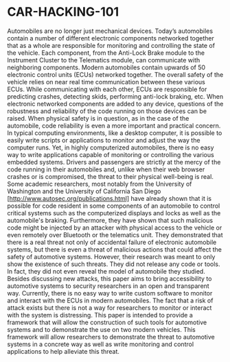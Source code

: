 # CAR-HACKING-101
Automobiles are no longer just mechanical devices. Today’s automobiles contain a  number of different electronic components networked together that as a whole are  responsible for monitoring and controlling the state of the vehicle. Each component,  from the Anti-Lock Brake module to the Instrument Cluster to the Telematics module,  can communicate with neighboring components. Modern automobiles contain upwards  of 50 electronic control units (ECUs) networked together. The overall safety of the  vehicle relies on near real time communication between these various ECUs. While  communicating with each other, ECUs are responsible for predicting crashes, detecting  skids, performing anti-lock braking, etc. 
When electronic networked components are added to any device, questions of the 
robustness and reliability of the code running on those devices can be raised. When 
physical safety is in question, as in the case of the automobile, code reliability is even a 
more important and practical concern. In typical computing environments, like a 
desktop computer, it is possible to easily write scripts or applications to monitor and 
adjust the way the computer runs. Yet, in highly computerized automobiles, there is no 
easy way to write applications capable of monitoring or controlling the various 
embedded systems. Drivers and passengers are strictly at the mercy of the code 
running in their automobiles and, unlike when their web browser crashes or is 
compromised, the threat to their physical well-being is real. 
Some academic researchers, most notably from the University of Washington and the 
University of California San Diego [http://www.autosec.org/publications.html] have 
already shown that it is possible for code resident in some components of an 
automobile to control critical systems such as the computerized displays and locks as 
well as the automobile's braking. Furthermore, they have shown that such malicious 
code might be injected by an attacker with physical access to the vehicle or even 
remotely over Bluetooth or the telematics unit. They demonstrated that there is a real 
threat not only of accidental failure of electronic automobile systems, but there is even a 
threat of malicious actions that could affect the safety of automotive systems. However, 
their research was meant to only show the existence of such threats. They did not 
release any code or tools. In fact, they did not even reveal the model of automobile 
they studied. 
Besides discussing new attacks, this paper aims to bring accessibility to automotive 
systems to security researchers in an open and transparent way. Currently, there is no 
easy way to write custom software to monitor and interact with the ECUs in modern 
automobiles. The fact that a risk of attack exists but there is not a way for researchers 
to monitor or interact with the system is distressing. This paper is intended to provide a 
framework that will allow the construction of such tools for automotive systems and to 
demonstrate the use on two modern vehicles. This framework will allow researchers to 
demonstrate the threat to automotive systems in a concrete way as well as write 
monitoring and control applications to help alleviate this threat. 
